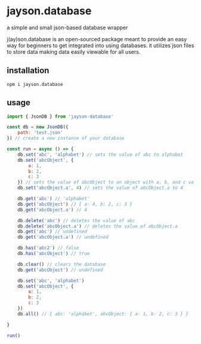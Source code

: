# jayson.database
a simple and small json-based database wrapper

j(ay)son.database is an open-sourced package meant to provide an easy way for beginners to get integrated into using databases. it utilizes json files to store data making data easily viewable for all users. 

## installation
```
npm i jayson.database
```

## usage
```js
import { JsonDB } from 'jayson-database' 

const db = new JsonDB({
    path: 'test.json'
}) // create a new instance of your database

const run = async () => {
    db.set('abc', 'alphabet') // sets the value of abc to alphabet
    db.set('abcObject', {
        a: 1,
        b: 2,
        c: 3
    }) // sets the value of abcObject to an object with a, b, and c values
    db.set('abcObject.a', 4) // sets the value of abcObject.a to 4

    db.get('abc') // 'alphabet'
    db.get('abcObject') // { a: 4, b: 2, c: 3 }
    db.get('abcObject.a') // 4

    db.delete('abc') // deletes the value of abc
    db.delete('abcObject.a') // deletes the value of abcObject.a
    db.get('abc') // undefined
    db.get('abcObject.a') // undefined

    db.has('abc2') // false
    db.has('abcObject') // true

    db.clear() // clears the database
    db.get('abcObject') // undefined

    db.set('abc', 'alphabet')
    db.set('abcObject', {
        a: 1,
        b: 2,
        c: 3
    })
    db.all() // { abc: 'alphabet', abcObject: { a: 1, b: 2, c: 3 } }

}

run()
```
